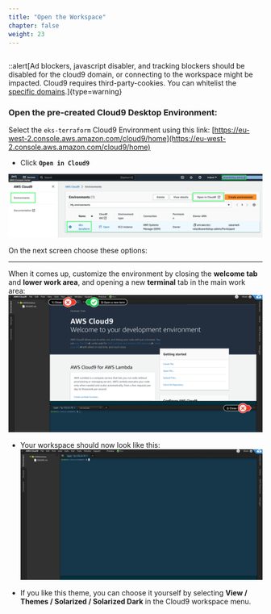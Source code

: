 ```yaml
---
title: "Open the Workspace"
chapter: false
weight: 23
---
```

##


::alert[Ad blockers, javascript disabler, and tracking blockers should be disabled for the cloud9 domain, or connecting to the workspace might be impacted. Cloud9 requires third-party-cookies. You can whitelist the [specific domains]( https://docs.aws.amazon.com/cloud9/latest/user-guide/troubleshooting.html#troubleshooting-env-loading).]{type=warning}

### Open the pre-created Cloud9 Desktop Environment:

Select the `eks-terraform` Cloud9 Environment using this link: [https://eu-west-2.console.aws.amazon.com/cloud9/home](https://eu-west-2.console.aws.amazon.com/cloud9/home)


- Click **`Open in Cloud9`**

![c9after](../../static/images/role9.png)


On the next screen choose these options:


----

When it comes up, customize the environment by closing the **welcome tab**
and **lower work area**, and opening a new **terminal** tab in the main work area:
![c9before](../../static/images/c9before.png)

- Your workspace should now look like this:
![c9after](../../static/images/c9after.png)

- If you like this theme, you can choose it yourself by selecting **View / Themes / Solarized / Solarized Dark**
in the Cloud9 workspace menu.
